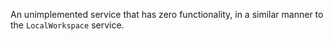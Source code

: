 An unimplemented service that has zero functionality, in a similar manner to the `LocalWorkspace` service.